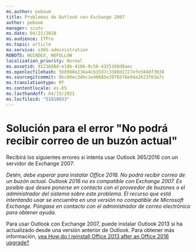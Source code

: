 ```yaml
---
ms.author: pebaum
title: Problemas de Outlook con Exchange 2007
author: pebaum
manager: scotv
ms.date: 04/21/2020
ms.audience: ITPro
ms.topic: article
ms.service: o365-administration
ROBOTS: NOINDEX, NOFOLLOW
localization_priority: Normal
ms.assetid: 0123668d-e18b-4186-9c58-4325168d8aec
ms.openlocfilehash: 5b8988e234a4cb15d7c3388d1727efe5840f3038
ms.sourcegitcommit: 8bc60ec34bc1e40685e3976576e04a2623f63a7c
ms.translationtype: MT
ms.contentlocale: es-ES
ms.lasthandoff: 04/15/2021
ms.locfileid: "51810033"
---
```

# <a name="solution-for-error-you-wont-be-able-to-receive-mail-from-a-current-mailbox"></a>Solución para el error "No podrá recibir correo de un buzón actual"
Recibirá los siguientes errores si intenta usar Outlook 365/2016 con un servidor de Exchange 2007:

*Detén, debe esperar para instalar Office 2016. No podrá recibir correo de un buzón actual. Outlook 2016 no es compatible con Exchange 2007. Es posible que desee ponerse en contacto con el proveedor de buzones o el administrador del sistema sobre este problema. El recurso que está intentando usar se encuentra en una versión no compatible de Microsoft Exchange. Póngase en contacto con el administrador de correo electrónico para obtener ayuda.*

Para usar Outlook con Exchange 2007, puede instalar Outlook 2013 si ha actualizado desde una versión anterior de Outlook. Para obtener más información, [vea How do I reinstall Office 2013 after an Office 2016 upgrade?](https://support.office.com/article/a6ca92f4-cbb4-4609-9fdb-f8d3dd6812f3)